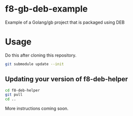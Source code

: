 # f8-gb-deb-example
Example of a Golang/gb project that is packaged using DEB

# Usage
Do this after cloning this repository.

```sh
git submodule update --init
```

## Updating your version of f8-deb-helper

```sh
cd f8-deb-helper
git pull
cd ..
```

More instructions coming soon.
